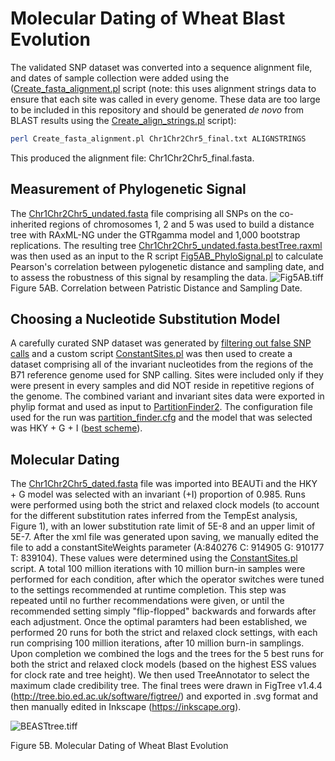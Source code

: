 # Molecular Dating of Wheat Blast Evolution
The validated SNP dataset was converted into a sequence alignment file, and dates of sample collection were added using the ([Create_fasta_alignment.pl](/Fig5/scripts/Create_fasta_alignment.pl) script (note: this uses alignment strings data to ensure that each site was called in every genome. These data are too large to be included in this repository and should be generated *de novo* from BLAST results using the [Create_align_strings.pl](/scripts/Create_align_strings.pl) script):
```bash
perl Create_fasta_alignment.pl Chr1Chr2Chr5_final.txt ALIGNSTRINGS
```
This produced the alignment file: Chr1Chr2Chr5_final.fasta.

## Measurement of Phylogenetic Signal
The [Chr1Chr2Chr5_undated.fasta](/Fig5/data/Chr1Chr2Chr5_undated.fasta) file comprising all SNPs on the co-inherited regions of chromosomes 1, 2 and 5 was used to build a distance tree with RAxML-NG under the GTRgamma model and 1,000 bootstrap replications. The resulting tree [Chr1Chr2Chr5_undated.fasta.bestTree.raxml](/Fig5/data/Chr1Chr2Chr5_undated.fasta.bestTree.raxml) was then used as an input to the R script [Fig5AB_PhyloSignal.pl](/Fig5/scripts/Fig5AB_PhyloSignal.R) to calculate Pearson's correlation between pylogenetic distance and sampling date, and to assess the robustness of this signal by resampling the data. 
![Fig5AB.tiff](/Fig5/Fig5AB.tiff)
Figure 5AB. Correlation between Patristic Distance and Sampling Date.
## Choosing a Nucleotide Substitution Model
A carefully curated SNP dataset was generated by [filtering out false SNP calls](/VariantCalling.md#filtering-to-remove-false-snp-calls) and a custom script [ConstantSites.pl](/Fig5/scripts/ConstantSites.pl) was then used to create a dataset comprising all of the invariant nucleotides from the regions of the B71 reference genome used for SNP calling. Sites were included only if they were present in every samples and did NOT reside in repetitive regions of the genome. The combined variant and invariant sites data were exported in phylip format and used as input to [PartitionFinder2](https://github.com/brettc/partitionfinder). The configuration file used for the run was [partition_finder.cfg](/Fig5/data/partition_finder.cfg) and the model that was selected was HKY + G + I ([best scheme](/Fig5/data/best_scheme.txt)).
## Molecular Dating
The [Chr1Chr2Chr5_dated.fasta](/Fig5/data/Chr1Chr2Chr5_dated.fasta) file was imported into BEAUTi and the HKY + G model was selected with an invariant (+I) proportion of 0.985. Runs were performed using both the strict and relaxed clock models (to account for the different substitution rates inferred from the TempEst analysis, Figure 1), with an lower substitution rate limit of 5E-8 and an upper limit of 5E-7. After the xml file was generated upon saving, we manually edited the file to add a constantSiteWeights parameter (A:840276 C: 914905 G: 910177 T: 839104). These values were determined using the [ConstantSites.pl](/Fig5/scripts/ConstantSites.pl) script. A total 100 million iterations with 10 million burn-in samples were performed for each condition, after which the operator switches were tuned to the settings recommended at runtime completion. This step was repeated until no further recommendations were given, or until the recommended setting simply "flip-flopped" backwards and forwards after each adjustment. Once the optimal paramters had been established, we performed 20 runs for both the strict and relaxed clock settings, with each run comprising 100 million iterations, after 10 million burn-in samplings. Upon completion we combined the logs and the trees for the 5 best runs for both the strict and relaxed clock models (based on the highest ESS values for clock rate and tree height). We then used TreeAnnotator to select the maximum clade credibility tree. The final trees were drawn in FigTree v1.4.4 (http://tree.bio.ed.ac.uk/software/figtree/) and exported in .svg format and then manually edited in Inkscape (https://inkscape.org).

![BEASTtree.tiff](/Fig5/BEASTtree.tiff)

Figure 5B. Molecular Dating of Wheat Blast Evolution

